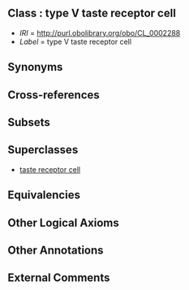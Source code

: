 
## Class : type V taste receptor cell

 * *IRI* = http://purl.obolibrary.org/obo/CL_0002288
 * *Label* = type V taste receptor cell

## Synonyms


## Cross-references


## Subsets


## Superclasses

 * [taste receptor cell](../../CL/09/CL_0000209.md)

## Equivalencies


## Other Logical Axioms


## Other Annotations


## External Comments

